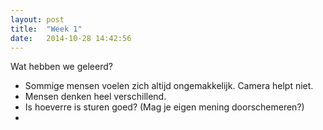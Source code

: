 ```yaml
---
layout: post
title:  "Week 1"
date:   2014-10-28 14:42:56
---
```


Wat hebben we geleerd? 

- Sommige mensen voelen zich altijd ongemakkelijk. Camera helpt niet.
- Mensen denken heel verschillend.
- Is hoeverre is sturen goed? (Mag je eigen mening doorschemeren?)
- 

